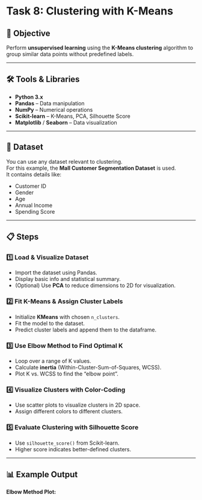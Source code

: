 # Task 8: Clustering with K-Means

## 📌 Objective
Perform **unsupervised learning** using the **K-Means clustering** algorithm to group similar data points without predefined labels.

---

## 🛠 Tools & Libraries
- **Python 3.x**
- **Pandas** – Data manipulation
- **NumPy** – Numerical operations
- **Scikit-learn** – K-Means, PCA, Silhouette Score
- **Matplotlib** / **Seaborn** – Data visualization

---

## 📂 Dataset
You can use any dataset relevant to clustering.  
For this example, the **Mall Customer Segmentation Dataset** is used.  
It contains details like:
- Customer ID  
- Gender  
- Age  
- Annual Income  
- Spending Score  

---

## 📋 Steps

### 1️⃣ Load & Visualize Dataset
- Import the dataset using Pandas.
- Display basic info and statistical summary.
- (Optional) Use **PCA** to reduce dimensions to 2D for visualization.

### 2️⃣ Fit K-Means & Assign Cluster Labels
- Initialize **KMeans** with chosen `n_clusters`.
- Fit the model to the dataset.
- Predict cluster labels and append them to the dataframe.

### 3️⃣ Use Elbow Method to Find Optimal K
- Loop over a range of K values.
- Calculate **inertia** (Within-Cluster-Sum-of-Squares, WCSS).
- Plot K vs. WCSS to find the “elbow point”.

### 4️⃣ Visualize Clusters with Color-Coding
- Use scatter plots to visualize clusters in 2D space.
- Assign different colors to different clusters.

### 5️⃣ Evaluate Clustering with Silhouette Score
- Use `silhouette_score()` from Scikit-learn.
- Higher score indicates better-defined clusters.

---

## 📊 Example Output
**Elbow Method Plot:**
